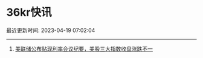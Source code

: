 # 36kr快讯

最近更新时间: 2023-04-19 07:02:04

--- 
1. [美联储公布贴现利率会议纪要，美股三大指数收盘涨跌不一](https://www.36kr.com/newsflashes/2221454918893703) 
